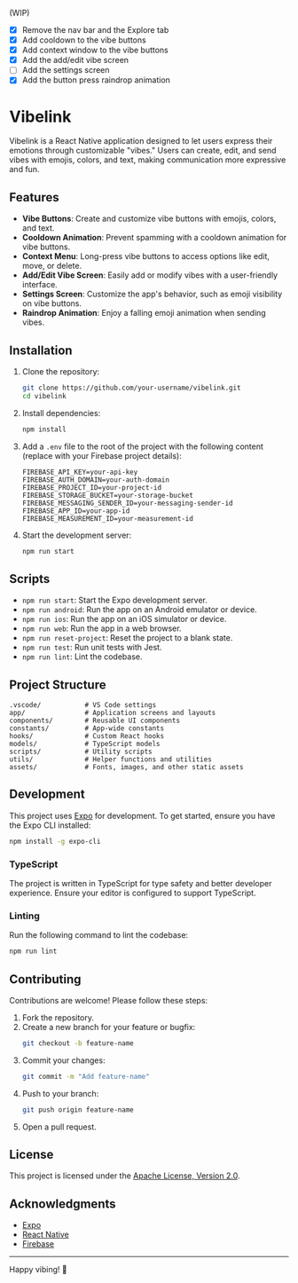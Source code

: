 (WIP)

- [x] Remove the nav bar and the Explore tab
- [x] Add cooldown to the vibe buttons
- [x] Add context window to the vibe buttons
- [x] Add the add/edit vibe screen
- [ ] Add the settings screen
- [x] Add the button press raindrop animation

# Vibelink

Vibelink is a React Native application designed to let users express their emotions through customizable "vibes." Users can create, edit, and send vibes with emojis, colors, and text, making communication more expressive and fun.

## Features

- **Vibe Buttons**: Create and customize vibe buttons with emojis, colors, and text.
- **Cooldown Animation**: Prevent spamming with a cooldown animation for vibe buttons.
- **Context Menu**: Long-press vibe buttons to access options like edit, move, or delete.
- **Add/Edit Vibe Screen**: Easily add or modify vibes with a user-friendly interface.
- **Settings Screen**: Customize the app's behavior, such as emoji visibility on vibe buttons.
- **Raindrop Animation**: Enjoy a falling emoji animation when sending vibes.

## Installation

1. Clone the repository:

   ```bash
   git clone https://github.com/your-username/vibelink.git
   cd vibelink
   ```

2. Install dependencies:

   ```bash
   npm install
   ```

3. Add a `.env` file to the root of the project with the following content (replace with your Firebase project details):

   ```env
   FIREBASE_API_KEY=your-api-key
   FIREBASE_AUTH_DOMAIN=your-auth-domain
   FIREBASE_PROJECT_ID=your-project-id
   FIREBASE_STORAGE_BUCKET=your-storage-bucket
   FIREBASE_MESSAGING_SENDER_ID=your-messaging-sender-id
   FIREBASE_APP_ID=your-app-id
   FIREBASE_MEASUREMENT_ID=your-measurement-id
   ```

4. Start the development server:
   ```bash
   npm run start
   ```

## Scripts

- `npm run start`: Start the Expo development server.
- `npm run android`: Run the app on an Android emulator or device.
- `npm run ios`: Run the app on an iOS simulator or device.
- `npm run web`: Run the app in a web browser.
- `npm run reset-project`: Reset the project to a blank state.
- `npm run test`: Run unit tests with Jest.
- `npm run lint`: Lint the codebase.

## Project Structure

```
.vscode/           # VS Code settings
app/               # Application screens and layouts
components/        # Reusable UI components
constants/         # App-wide constants
hooks/             # Custom React hooks
models/            # TypeScript models
scripts/           # Utility scripts
utils/             # Helper functions and utilities
assets/            # Fonts, images, and other static assets
```

## Development

This project uses [Expo](https://expo.dev/) for development. To get started, ensure you have the Expo CLI installed:

```bash
npm install -g expo-cli
```

### TypeScript

The project is written in TypeScript for type safety and better developer experience. Ensure your editor is configured to support TypeScript.

### Linting

Run the following command to lint the codebase:

```bash
npm run lint
```

## Contributing

Contributions are welcome! Please follow these steps:

1. Fork the repository.
2. Create a new branch for your feature or bugfix:
   ```bash
   git checkout -b feature-name
   ```
3. Commit your changes:
   ```bash
   git commit -m "Add feature-name"
   ```
4. Push to your branch:
   ```bash
   git push origin feature-name
   ```
5. Open a pull request.

## License

This project is licensed under the [Apache License, Version 2.0](LICENSE).

## Acknowledgments

- [Expo](https://expo.dev/)
- [React Native](https://reactnative.dev/)
- [Firebase](https://firebase.google.com/)

---

Happy vibing! 🎉
